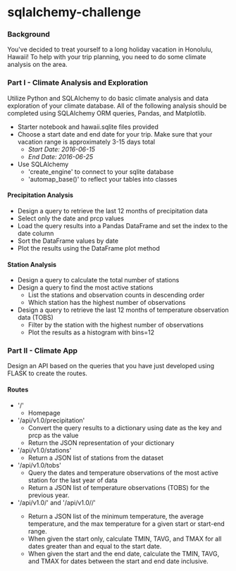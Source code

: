# sqlalchemy-challenge

### Background
You've decided to treat yourself to a long holiday vacation in Honolulu, Hawaii! To help with your trip planning, you need to do some climate analysis on the area.

### Part I - Climate Analysis and Exploration
Utilize Python and SQLAlchemy to do basic climate analysis and data exploration of your climate database. All of the following analysis should be completed using SQLAlchemy ORM queries, Pandas, and Matplotlib.
* Starter notebook and hawaii.sqlite files provided
* Choose a start date and end date for your trip. Make sure that your vacation range is approximately 3-15 days total
    * *Start Date: 2016-06-15*
    * *End Date: 2016-06-25*
* Use SQLAlchemy 
    * 'create_engine' to connect to your sqlite database
    * 'automap_base()' to reflect your tables into classes

#### Precipitation Analysis
* Design a query to retrieve the last 12 months of precipitation data
* Select only the date and prcp values
* Load the query results into a Pandas DataFrame and set the index to the date column
* Sort the DataFrame values by date
* Plot the results using the DataFrame plot method

#### Station Analysis
* Design a query to calculate the total number of stations
* Design a query to find the most active stations
    * List the stations and observation counts in descending order
    * Which station has the highest number of observations
* Design a query to retrieve the last 12 months of temperature observation data (TOBS)
    * Filter by the station with the highest number of observations
    * Plot the results as a histogram with bins=12


### Part II - Climate App
Design an API based on the queries that you have just developed using FLASK to create the routes.

#### Routes
* '/'
    * Homepage
* '/api/v1.0/precipitation'
    * Convert the query results to a dictionary using date as the key and prcp as the value
    * Return the JSON representation of your dictionary
* '/api/v1.0/stations'
    * Return a JSON list of stations from the dataset
* '/api/v1.0/tobs'
    * Query the dates and temperature observations of the most active station for the last year of data
    * Return a JSON list of temperature observations (TOBS) for the previous year.
* '/api/v1.0/<start>' and '/api/v1.0/<start>/<end>'
    * Return a JSON list of the minimum temperature, the average temperature, and the max temperature for a given start or start-end range.
    * When given the start only, calculate TMIN, TAVG, and TMAX for all dates greater than and equal to the start date.
    * When given the start and the end date, calculate the TMIN, TAVG, and TMAX for dates between the start and end date inclusive.